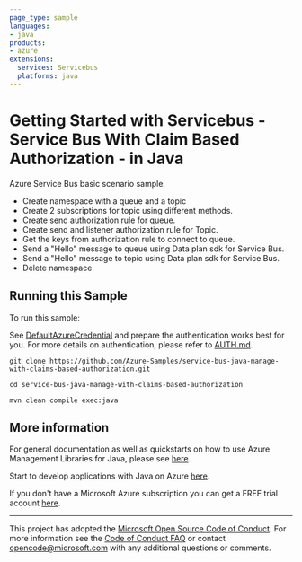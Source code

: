 ```yaml
---
page_type: sample
languages:
- java
products:
- azure
extensions:
  services: Servicebus
  platforms: java
---
```


# Getting Started with Servicebus - Service Bus With Claim Based Authorization - in Java #


  Azure Service Bus basic scenario sample.
  - Create namespace with a queue and a topic
  - Create 2 subscriptions for topic using different methods.
  - Create send authorization rule for queue.
  - Create send and listener authorization rule for Topic.
  - Get the keys from authorization rule to connect to queue.
  - Send a "Hello" message to queue using Data plan sdk for Service Bus.
  - Send a "Hello" message to topic using Data plan sdk for Service Bus.
  - Delete namespace
 

## Running this Sample ##

To run this sample:

See [DefaultAzureCredential](https://github.com/Azure/azure-sdk-for-java/tree/main/sdk/identity/azure-identity#defaultazurecredential) and prepare the authentication works best for you. For more details on authentication, please refer to [AUTH.md](https://github.com/Azure/azure-sdk-for-java/blob/main/sdk/resourcemanager/docs/AUTH.md).

    git clone https://github.com/Azure-Samples/service-bus-java-manage-with-claims-based-authorization.git

    cd service-bus-java-manage-with-claims-based-authorization

    mvn clean compile exec:java

## More information ##

For general documentation as well as quickstarts on how to use Azure Management Libraries for Java, please see [here](https://aka.ms/azsdk/java/mgmt).

Start to develop applications with Java on Azure [here](http://azure.com/java).

If you don't have a Microsoft Azure subscription you can get a FREE trial account [here](http://go.microsoft.com/fwlink/?LinkId=330212).

---

This project has adopted the [Microsoft Open Source Code of Conduct](https://opensource.microsoft.com/codeofconduct/). For more information see the [Code of Conduct FAQ](https://opensource.microsoft.com/codeofconduct/faq/) or contact [opencode@microsoft.com](mailto:opencode@microsoft.com) with any additional questions or comments.